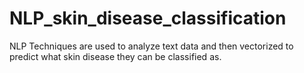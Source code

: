 # NLP_skin_disease_classification
NLP Techniques are used to analyze text data and then vectorized to predict what skin disease they can be classified as.
